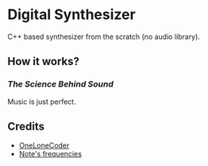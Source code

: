 # Digital Synthesizer
C++ based synthesizer from the scratch (no audio library).


## How it works?

### _The Science Behind Sound_
Music is just perfect. 



## Credits
* [OneLoneCoder](https://github.com/OneLoneCoder/synth)
* [Note's frequencies](https://pages.mtu.edu/~suits/notefreqs.html)